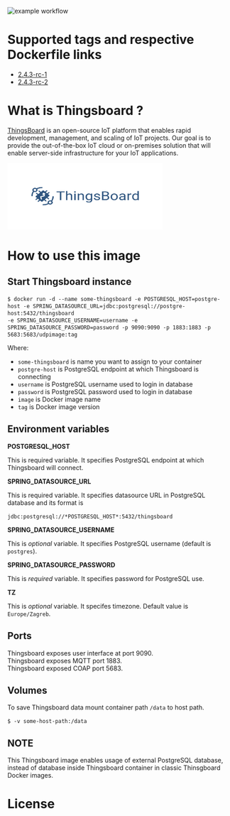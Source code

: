 ![example workflow](https://github.com/dalmatialab/thingsboard/actions/workflows/main.yml/badge.svg)


# Supported tags and respective Dockerfile links

 - [2.4.3-rc-1](https://github.com/dalmatialab/thingsboard/blob/a2cca917a20982ac4e4a0f7ab5648005a1561e81/Dockerfile)
 - [2.4.3-rc-2](https://github.com/dalmatialab/thingsboard/blob/2a4cdf294f556cdb8ab6be9c5047292c70d85497/Dockerfile)

# What is Thingsboard ? 

[ThingsBoard](https://thingsboard.io/) is an open-source IoT platform that enables rapid development, management, and scaling of IoT projects. Our goal is to provide the out-of-the-box IoT cloud or on-premises solution that will enable server-side infrastructure for your IoT applications.

<img src="https://github.com/dalmatialab/thingsboard/blob/05e3734f2471346426cadd798c08d88c2146be76/logo.png?raw=true" width="350" height="150">

# How to use this image

## Start Thingsboard instance

    $ docker run -d --name some-thingsboard -e POSTGRESQL_HOST=postgre-host -e SPRING_DATASOURCE_URL=jdbc:postgresql://postgre-host:5432/thingsboard   
    -e SPRING_DATASOURCE_USERNAME=username -e SPRING_DATASOURCE_PASSWORD=password -p 9090:9090 -p 1883:1883 -p 5683:5683/udpimage:tag

Where:

 - `some-thingsboard` is name you want to assign to your container
 - `postgre-host` is PostgreSQL endpoint at which Thingsboard is connecting
 - `username` is PostgreSQL username used to login in database
 - `password` is PostgreSQL password used to login in database
 - `image` is Docker image name
 - `tag` is Docker image version

## Environment variables

**POSTGRESQL_HOST**

This is required variable. It specifies PostgreSQL endpoint at which Thingsboard will connect.

**SPRING_DATASOURCE_URL**

This is required variable. It specifies datasource URL in PostgreSQL database and its format is 

    jdbc:postgresql://*POSTGRESQL_HOST*:5432/thingsboard

**SPRING_DATASOURCE_USERNAME**

This is *optional* variable. It specifies PostgreSQL username (default is `postgres`).

**SPRING_DATASOURCE_PASSWORD**

This is *required* variable. It specifies password for PostgreSQL use.

**TZ**

This is *optional* variable. It specifes timezone. Default value is `Europe/Zagreb`.

## Ports

Thingsboard exposes user interface at port 9090.  
Thingsboard exposes MQTT port 1883.  
Thingsboard exposed COAP port 5683.  

## Volumes

To save Thingsboard data mount container path `/data` to host path.  

    $ -v some-host-path:/data

## NOTE

This Thingsboard image enables usage of external PostgreSQL database, instead of database inside Thingsboard container in classic Thinsgboard Docker images.  

# License

